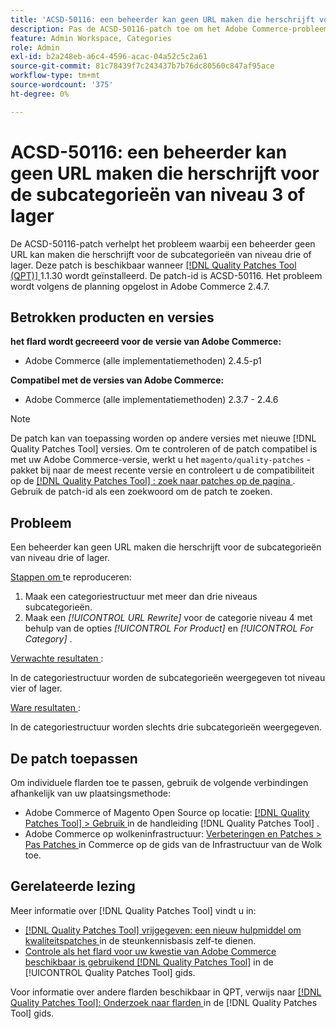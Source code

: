 ```yaml
---
title: 'ACSD-50116: een beheerder kan geen URL maken die herschrijft voor de subcategorieën van niveau 3 of lager'
description: Pas de ACSD-50116-patch toe om het Adobe Commerce-probleem op te lossen, waarbij een beheerder geen URL kan maken die herschrijft voor de subcategorieën van niveau drie of lager.
feature: Admin Workspace, Categories
role: Admin
exl-id: b2a248eb-a6c4-4596-acac-04a52c5c2a61
source-git-commit: 81c78439f7c243437b7b76dc80560c847af95ace
workflow-type: tm+mt
source-wordcount: '375'
ht-degree: 0%

---
```


# ACSD-50116: een beheerder kan geen URL maken die herschrijft voor de subcategorieën van niveau 3 of lager

De ACSD-50116-patch verhelpt het probleem waarbij een beheerder geen URL kan maken die herschrijft voor de subcategorieën van niveau drie of lager. Deze patch is beschikbaar wanneer [[!DNL Quality Patches Tool (QPT)] ](https://experienceleague.adobe.com/nl/docs/commerce-knowledge-base/kb/announcements/commerce-announcements/magento-quality-patches-released-new-tool-to-self-serve-quality-patches) 1.1.30 wordt geïnstalleerd. De patch-id is ACSD-50116. Het probleem wordt volgens de planning opgelost in Adobe Commerce 2.4.7.

## Betrokken producten en versies

**het flard wordt gecreeerd voor de versie van Adobe Commerce:**

* Adobe Commerce (alle implementatiemethoden) 2.4.5-p1

**Compatibel met de versies van Adobe Commerce:**

* Adobe Commerce (alle implementatiemethoden) 2.3.7 - 2.4.6

>[!NOTE]
>
>De patch kan van toepassing worden op andere versies met nieuwe [!DNL Quality Patches Tool] versies. Om te controleren of de patch compatibel is met uw Adobe Commerce-versie, werkt u het `magento/quality-patches` -pakket bij naar de meest recente versie en controleert u de compatibiliteit op de [[!DNL Quality Patches Tool] : zoek naar patches op de pagina ](https://experienceleague.adobe.com/tools/commerce-quality-patches/index.html?lang=nl-NL) . Gebruik de patch-id als een zoekwoord om de patch te zoeken.

## Probleem

Een beheerder kan geen URL maken die herschrijft voor de subcategorieën van niveau drie of lager.

<u> Stappen om </u> te reproduceren:

1. Maak een categoriestructuur met meer dan drie niveaus subcategorieën.
1. Maak een *[!UICONTROL URL Rewrite]* voor de categorie niveau 4 met behulp van de opties *[!UICONTROL For Product]* en *[!UICONTROL For Category]* .

<u> Verwachte resultaten </u>:

In de categoriestructuur worden de subcategorieën weergegeven tot niveau vier of lager.

<u> Ware resultaten </u>:

In de categoriestructuur worden slechts drie subcategorieën weergegeven.

## De patch toepassen

Om individuele flarden toe te passen, gebruik de volgende verbindingen afhankelijk van uw plaatsingsmethode:

* Adobe Commerce of Magento Open Source op locatie: [[!DNL Quality Patches Tool]  > Gebruik ](/help/tools/quality-patches-tool/usage.md) in de handleiding [!DNL Quality Patches Tool] .
* Adobe Commerce op wolkeninfrastructuur: [ Verbeteringen en Patches > Pas Patches ](https://experienceleague.adobe.com/docs/commerce-cloud-service/user-guide/develop/upgrade/apply-patches.html?lang=nl-NL) in Commerce op de gids van de Infrastructuur van de Wolk toe.

## Gerelateerde lezing

Meer informatie over [!DNL Quality Patches Tool] vindt u in:

* [[!DNL Quality Patches Tool]  vrijgegeven: een nieuw hulpmiddel om kwaliteitspatches ](https://experienceleague.adobe.com/nl/docs/commerce-knowledge-base/kb/announcements/commerce-announcements/magento-quality-patches-released-new-tool-to-self-serve-quality-patches) in de steunkennisbasis zelf-te dienen.
* [ Controle als het flard voor uw kwestie van Adobe Commerce beschikbaar is gebruikend  [!DNL Quality Patches Tool]](/help/tools/quality-patches-tool/patches-available-in-qpt/check-patch-for-magento-issue-with-magento-quality-patches.md) in de [!UICONTROL Quality Patches Tool] gids.


Voor informatie over andere flarden beschikbaar in QPT, verwijs naar [[!DNL Quality Patches Tool]: Onderzoek naar flarden ](https://experienceleague.adobe.com/tools/commerce-quality-patches/index.html?lang=nl-NL) in de [!DNL Quality Patches Tool] gids.
